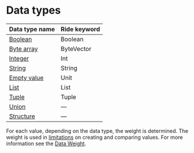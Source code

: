 # Data types

| Data type name | Ride keyword |
| :--- | :--- |
| [Boolean](/en/ride/data-types/boolean) | Boolean |
| [Byte array](/en/ride/data-types/byte-vector) | ByteVector |
| [Integer](/en/ride/data-types/int) | Int |
| [String](/en/ride/data-types/string) | String |
| [Empty value](/en/ride/data-types/unit) | Unit |
| [List](/en/ride/data-types/list) | List |
| [Tuple](/en/ride/data-types/tuple) | Tuple |
| [Union](/en/ride/data-types/union) | — |
| [Structure](/en/ride/structures/) | — |

For each value, depending on the data type, the weight is determined. The weight is used in [limitations](#limitations) on creating and comparing values. For more information see the [Data Weight](/en/ride/limits/weight).
